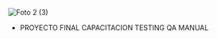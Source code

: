 ![Foto 2 (3)](https://user-images.githubusercontent.com/95369610/229513500-87b08a9d-d2fd-4d3a-bdd4-954a8ca1d89d.jpg)

- PROYECTO FINAL CAPACITACION TESTING QA MANUAL
